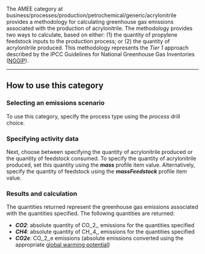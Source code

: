 The AMEE category at
business/processes/production/petrochemical/generic/acrylonitrile
provides a methodology for calculating greenhouse gas emissions
associated with the production of acrylonitrile. The methodology
provides two ways to calculate, based on either: (1) the quantity of
propylene feedstock inputs to the production process; or (2) the
quantity of acrylonitrile produced. This methodology represents the
*Tier 1* approach described by the IPCC Guidelines for National
Greenhouse Gas Inventories
([NGGIP](http://www.ipcc-nggip.iges.or.jp/public/2006gl/vol3.html)).

-----

## How to use this category

### Selecting an emissions scenario

To use this category, specify the process type using the *process* drill
choice.

### Specifying activity data

Next, choose between specifying the quantity of acrylonitrile produced
or the quantity of feedstock consumed. To specify the quantity of
acrylonitrile produced, set this quantity using the ***mass*** profile
item value. Alternatively, specify the quantity of feedstock using the
***massFeedstock*** profile item value.

### Results and calculation

The quantities returned represent the greenhouse gas emissions
associated with the quantities specified. The following quantities are
returned:

  - ***CO2***: absolute quantity of CO,,2,, emissions for the quantities
    specified
  - ***CH4***: absolute quantity of CH,,4,, emissions for the quantities
    specified
  - ***CO2e***: CO,,2,,e emissions (absolute emissions converted using
    the appropriate [global warming
    potential](Greenhouse_gases_Global_warming_potentials))
